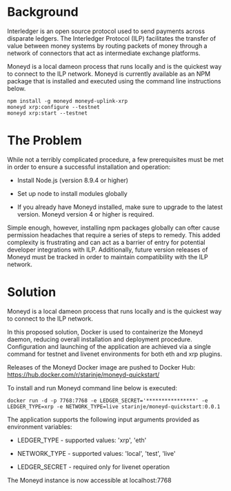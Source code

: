 # Background
Interledger is an open source protocol used to send payments across disparate ledgers. The Interledger Protocol (ILP) facilitates the transfer of value between money systems by routing packets of money through a network of connectors that act as intermediate exchange platforms. 

Moneyd is a local dameon process that runs locally and is the quickest way to connect to the ILP network.  Moneyd is currently available as an NPM package that is installed and executed using the command line instructions below.

```
npm install -g moneyd moneyd-uplink-xrp
moneyd xrp:configure --testnet
moneyd xrp:start --testnet
```

# The Problem
While not a terribly complicated procedure, a few prerequisites must be met in order to ensure a successful installation and operation:

- Install Node.js (version 8.9.4 or higher)

- Set up node to install modules globally​

- If you already have Moneyd installed, make sure to upgrade to the latest version. Moneyd version 4 or higher is required.

Simple enough, however, installing npm packages globally can ofter cause permission headaches that require a series of steps to remedy. This added complexity is frustrating and can act as a barrier of entry for potential developer integrations with ILP. Additionally, future version releases of Moneyd must be tracked in order to maintain compatibility with the ILP network.

# Solution
​Moneyd is a local dameon process that runs locally and is the quickest way to connect to the ILP network.

In this proposed solution, Docker is used to containerize the Moneyd daemon, reducing overall installation and deployment procedure. Configuration and launching of the application are achieved via a single command for testnet and livenet environments for both eth and xrp plugins.

Releases of the Moneyd Docker image are pushed to Docker Hub: https://hub.docker.com/r/starinje/moneyd-quickstart/​

To install and run Moneyd command line below is executed:
```
docker run -d -p 7768:7768 -e LEDGER_SECRET='****************' -e LEDGER_TYPE=xrp -e NETWORK_TYPE=live starinje/moneyd-quickstart:0.0.1
```

The application supports the following input arguments provided as environment variables:

- LEDGER_TYPE - supported values: 'xrp', 'eth'

- NETWORK_TYPE - supported values: 'local', 'test', 'live'

- LEDGER_SECRET - required only for livenet operation

The Moneyd instance is now accessible at localhost:7768




